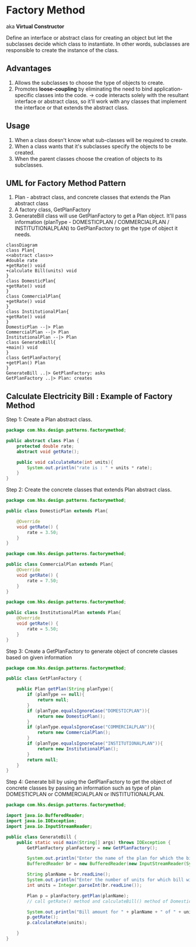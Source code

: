 # Factory Method <!-- aka Virtual Constructor -->
aka __Virtual Constructor__
<!-- https://www.javatpoint.com/factory-method-design-pattern -->
Define an interface or abstract class for creating an object but let the subclasses decide which class to instantiate. In other words, subclasses  are responsible to create the instance of the class.

## Advantages
1. Allows the subclasses to choose the type of objects to create.
2. Promotes __loose-coupling__ by eliminating the need to bind application-specific classes into the code. -> code interacts solely with the resultant interface or abstract class, so it'll work with any classes that implement the interface or that extends the abstract class.

## Usage
1. When a class doesn't know what sub-classes will be required to create.
2. When a class wants that it's subclasses specify the objects to be created.
3. When the parent classes choose the creation of objects to its subclasses.

## UML for Factory Method Pattern
1. Plan - abstract class, and concrete classes that extends the Plan abstract class
2. A factory class, GetPlanFactory
3. GenerateBill class will use GetPlanFactory to get a Plan object. It'll pass information (planType - DOMESTICPLAN / COMMERCIALPLAN / INSTITUTIONALPLAN) to GetPlanFactory to get the type of object it needs.

```mermaid
classDiagram
class Plan{
<<abstract class>>
#double rate
+getRate() void
+calculate Bill(units) void
}
class DomesticPlan{
+getRate() void
}
class CommercialPlan{
+getRate() void
}
class InstitutionalPlan{
+getRate() void
}
DomesticPlan --|> Plan
CommercialPlan --|> Plan
InstitutionalPlan --|> Plan
class GenerateBill{
+main() void
}
class GetPlanFactory{
+getPlan() Plan
}
GenerateBill ..|> GetPlanFactory: asks
GetPlanFactory ..|> Plan: creates
```

## Calculate Electricity Bill : Example of Factory Method

Step 1: Create a Plan abstract class.

```java
package com.hks.design.patterns.factorymethod;

public abstract class Plan {
    protected double rate;
    abstract void getRate();

    public void calculateRate(int units){
        System.out.println("rate is : " + units * rate);
    }
}

```

Step 2: Create the concrete classes that extends Plan abstract class.

```java
package com.hks.design.patterns.factorymethod;

public class DomesticPlan extends Plan{

    @Override
    void getRate() {
        rate = 3.50;
    }
}

```

```java
package com.hks.design.patterns.factorymethod;

public class CommercialPlan extends Plan{
    @Override
    void getRate() {
        rate = 7.50;
    }
}

```

```java
package com.hks.design.patterns.factorymethod;

public class InstitutionalPlan extends Plan{
    @Override
    void getRate() {
        rate = 5.50;
    }
}

```

Step 3: Create a GetPlanFactory to generate object of concrete classes based on given information

```java
package com.hks.design.patterns.factorymethod;

public class GetPlanFactory {

    public Plan getPlan(String planType){
        if (planType == null){
            return null;
        }
        if (planType.equalsIgnoreCase("DOMESTICPLAN")){
            return new DomesticPlan();
        }
        if (planType.equalsIgnoreCase("COMMERCIALPLAN")){
            return new CommercialPlan();
        }
        if (planType.equalsIgnoreCase("INSTITUTIONALPLAN")){
            return new InstitutionalPlan();
        }
        return null;
    }
}

```

Step 4: Generate bill by using the GetPlanFactory to get the object of concrete classes by passing an information such as type of plan DOMESTICPLAN or COMMERCIALPLAN or INSTITUTIONALPLAN.

```java
package com.hks.design.patterns.factorymethod;

import java.io.BufferedReader;
import java.io.IOException;
import java.io.InputStreamReader;

public class GenerateBill {
    public static void main(String[] args) throws IOException {
        GetPlanFactory planFactory = new GetPlanFactory();

        System.out.println("Enter the name of the plan for which the bill will be generated.");
        BufferedReader br = new BufferedReader(new InputStreamReader(System.in));

        String planName = br.readLine();
        System.out.println("Enter the number of units for which bill will be calculated.");
        int units = Integer.parseInt(br.readLine());

        Plan p = planFactory.getPlan(planName);
        // call getRate() method and calculateBill() method of DomesticPlan.

        System.out.println("Bill amount for " + planName + " of " + units + " units is: ");
        p.getRate();
        p.calculateRate(units);

    }
}

```